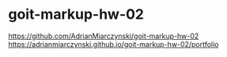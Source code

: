 # goit-markup-hw-02

https://github.com/AdrianMiarczynski/goit-markup-hw-02
<br/>
https://adrianmiarczynski.github.io/goit-markup-hw-02/portfolio
